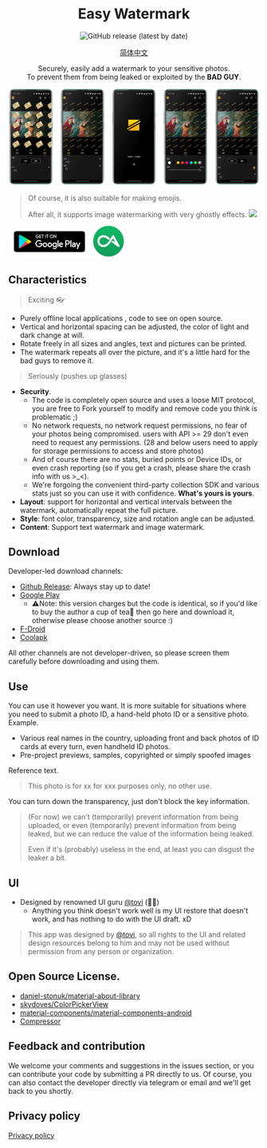 <h1 align="center">Easy Watermark</h1>

<p align="center">
  <img alt="GitHub release (latest by date)" src="https://img.shields.io/github/v/release/rosuh/easywatermark">
</p>

<p align="center">  
  <a href="https://github.com/rosuH/EasyWatermark/blob/master/README_zh-CN.md">简体中文</a>
<p align="center">

<p align="center">  
Securely, easily add a watermark to your sensitive photos.</br>To prevent them from being leaked or exploited by the <b>BAD GUY</b>.
  </br>
</p>
<p align="center">
<img src="/static/preview.png"/>
</p>

> Of course, it is also suitable for making emojis. 
>
> After all, it supports image watermarking with very ghostly effects.
<a href="#" align="right"><img src="https://i.loli.net/2020/08/26/A53u6UbKZPYCv7t.jpg" width="5%"></a>

<p align="left">
<a href="https://play.google.com/store/apps/details?id=me.rosuh.easywatermark"><img src="/static/google-play-badge.png" width="auto" height="64px"/></a>
  <a href="https://www.coolapk.com/apk/272743"><img src="/static/logo_coolapk.png" width="auto" height="64px"/></a>
</p>

## Characteristics

> Exciting 👓

- Purely offline local applications , code to see on open source.
- Vertical and horizontal spacing can be adjusted, the color of light and dark change at will.
- Rotate freely in all sizes and angles, text and pictures can be printed.
- The watermark repeats all over the picture, and it's a little hard for the bad guys to remove it.

> Seriously (pushes up glasses)

- **Security**.
  - The code is completely open source and uses a loose MIT protocol, you are free to Fork yourself to modify and remove code you think is problematic ;)
  - No network requests, no network request permissions, no fear of your photos being compromised. users with API >= 29 don't even need to request any permissions. (28 and below users need to apply for storage permissions to access and store photos)
  - And of course there are no stats, buried points or Device IDs, or even crash reporting (so if you get a crash, please share the crash info with us >_<).
  - We're forgoing the convenient third-party collection SDK and various stats just so you can use it with confidence. 
  **What's yours is yours**. 
- **Layout**: support for horizontal and vertical intervals between the watermark, automatically repeat the full picture.
- **Style**: font color, transparency, size and rotation angle can be adjusted.
- **Content**: Support text watermark and image watermark.

## Download

Developer-led download channels:
- [Github Release](https://github.com/rosuH/EasyWatermark/releases): Always stay up to date!
- [Google Play](https://play.google.com/store/apps/details?id=me.rosuh.easywatermark)
  - ⚠️Note: this version charges but the code is identical, so if you'd like to buy the author a cup of tea🍵 then go here and download it, otherwise please choose another source :)
- [F-Droid](https://f-droid.org/packages/me.rosuh.easywatermark/)
- [Coolapk](https://www.coolapk.com/apk/272743)

All other channels are not developer-driven, so please screen them carefully before downloading and using them.

## Use
You can use it however you want. It is more suitable for situations where you need to submit a photo ID, a hand-held photo ID or a sensitive photo. Example.
- Various real names in the country, uploading front and back photos of ID cards at every turn, even handheld ID photos.
- Pre-project previews, samples, copyrighted or simply spoofed images

Reference text.
> This photo is for xx for xxx purposes only, no other use.

You can turn down the transparency, just don't block the key information.

> (For now) we can't (temporarily) prevent information from being uploaded, or even (temporarily) prevent information from being leaked, but we can reduce the value of the information being leaked.
>
> Even if it's (probably) useless in the end, at least you can disgust the leaker a bit.

## UI
- Designed by renowned UI guru [@tovi](https://www.figma.com/@tovi) (👏🤪)
  - Anything you think doesn't work well is my UI restore that doesn't work, and has nothing to do with the UI draft. xD
  
> This app was designed by [@tovi](https://www.figma.com/@tovi), so all rights to the UI and related design resources belong to him and may not be used without permission from any person or organization.

## Open Source License.
- [daniel-stonuk/material-about-library](https://github.com/daniel-stoneuk/material-about-library)
- [skydoves/ColorPickerView](https://github.com/skydoves/ColorPickerView)
- [material-components/material-components-android](https://github.com/material-components/material-components-android)
- [Compressor](https://github.com/zetbaitsu/Compressor/)

## Feedback and contribution
We welcome your comments and suggestions in the issues section, or you can contribute your code by submitting a PR directly to us.
Of course, you can also contact the developer directly via telegram or email and we'll get back to you shortly.

## Privacy policy
[Privacy policy](https://github.com/rosuH/EasyWatermark/blob/master/PrivacyPolicy.md)
